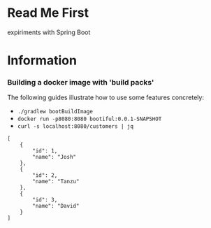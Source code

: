 # Read Me First
expiriments with Spring Boot

# Information

### Building a docker image with 'build packs'
The following guides illustrate how to use some features concretely:

* `./gradlew bootBuildImage`
* `docker run -p8080:8080 bootiful:0.0.1-SNAPSHOT`
* `curl -s localhost:8080/customers | jq`
```
[
    {
        "id": 1,
        "name": "Josh"
    },
    {
        "id": 2,
        "name": "Tanzu"
    },
    {
        "id": 3,
        "name": "David"
    }
]
```
